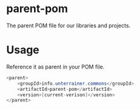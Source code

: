 # parent-pom

The parent POM file for our libraries and projects.

# Usage

Reference it as parent in your POM file.

```java
<parent>
    <groupId>info.unterrainer.commons</groupId>
    <artifactId>parent-pom</artifactId>
    <version>[current-verison]</version>
</parent>
```
